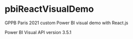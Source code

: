 # pbiReactVisualDemo

GPPB Paris 2021 custom Power BI visual demo with React.js

Power BI Visual API version 3.5.1

